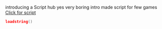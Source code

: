 introducing a Script hub yes very boring intro
made script for few games
[Click for script](https://YouTube.com/)
```lua
loadstring()
```
